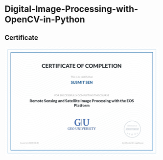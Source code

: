 # Digital-Image-Processing-with-OpenCV-in-Python
## Certificate

![Certificate]( https://github.com/sen1997susmit/Digital-Image-Processing-with-OpenCV-in-Python/blob/main/certificate-492362689.jpg)
